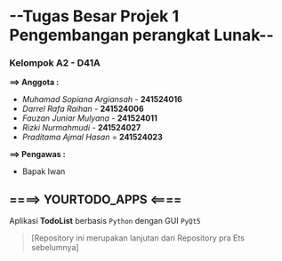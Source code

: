 # --Tugas Besar Projek 1 Pengembangan perangkat Lunak--

### Kelompok A2 - D41A
**==> Anggota :**
  - _Muhamad Sopiana Argiansah_ - **241524016**
  - _Darrel Rafa Raihan_ - **241524006**
  - _Fauzan Juniar Mulyana_ - **241524011**
  - _Rizki Nurmahmudi_ - **241524027**
  - _Praditama Ajmal Hasan_ = **241524023**

**==> Pengawas :**
  - Bapak Iwan

## ====> YOURTODO_APPS <====
Aplikasi **TodoList** berbasis `Python` dengan GUI `PyQt5`
> [Repository ini merupakan lanjutan dari Repository pra Ets sebelumnya]
